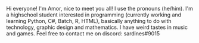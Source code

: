 Hi everyone!
I'm Amor, nice to meet you all! I use the pronouns (he/him). I'm a highschool student interested in programming (currently working and learning Python, C#, Batch, R, HTML), basically anything to do with technology, graphic design and mathematics. I have weird tastes in music and games. Feel free to contact me on discord: sardines#9015

<!---
amooo-ooo/amooo-ooo is a ✨ special ✨ repository because its `README.md` (this file) appears on your GitHub profile.
You can click the Preview link to take a look at your changes.
--->
